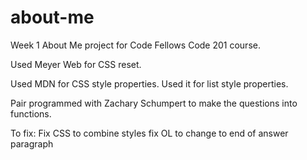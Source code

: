 # about-me
Week 1 About Me project for Code Fellows Code 201 course.

Used Meyer Web for CSS reset.

Used MDN for CSS style properties. Used it for list style properties. 

Pair programmed with Zachary Schumpert to make the questions into functions.

To fix:
Fix CSS to combine styles
fix OL to change </li> to end of answer paragraph